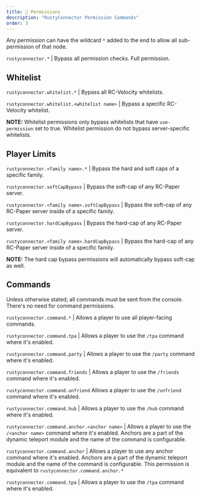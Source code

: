 ```yaml
---
title: 📌 Permissions
description: "RustyConnector Permission Commands"
order: 3
---
```

Any permission can have the wildcard `*` added to the end to allow all sub-permission of that node.


`rustyconnector.*` | Bypass all permission checks. Full permission.
## Whitelist
`rustyconnector.whitelist.*` | Bypass all RC-Velocity whitelists.

`rustyconnector.whitelist.<whitelist name>` | Bypass a specific RC-Velocity whitelist.

**NOTE:** Whitelist permissions only bypass whitelists that have `use-permission` set to true. Whitelist permission do not bypass server-specific whitelists.

## Player Limits
`rustyconnector.<family name>.*` | Bypass the hard and soft caps of a specific family.

`rustyconnector.softCapBypass` | Bypass the soft-cap of any RC-Paper server.

`rustyconnector.<family name>.softCapBypass` | Bypass the soft-cap of any RC-Paper server inside of a specific family.

`rustyconnector.hardCapBypass` | Bypass the hard-cap of any RC-Paper server.

`rustyconnector.<family name>.hardCapBypass` | Bypass the hard-cap of any RC-Paper server inside of a specific family.

**NOTE:** The hard cap bypass permissions will automatically bypass soft-cap as well.

## Commands
Unless otherwise stated; all commands must be sent from the console. There's no need for command permissions.

`rustyconnector.command.*` | Allows a player to use all player-facing commands.

`rustyconnector.command.tpa` | Allows a player to use the `/tpa` command where it's enabled.

`rustyconnector.command.party` | Allows a player to use the `/party` command where it's enabled.

`rustyconnector.command.friends` | Allows a player to use the `/friends` command where it's enabled.

`rustyconnector.command.unfriend` Allows a player to use the `/unfriend` command where it's enabled.

`rustyconnector.command.hub` | Allows a player to use the `/hub` command where it's enabled.

`rustyconnector.command.anchor.<anchor name>` | Allows a player to use the `/<anchor name>` command where it's enabled. Anchors are a part of the dynamic teleport module and the name of the command is configurable.

`rustyconnector.command.anchor` | Allows a player to use any anchor command where it's enabled. Anchors are a part of the dynamic teleport module and the name of the command is configurable. This permission is equivalent to `rustyconnector.command.anchor.*`

`rustyconnector.command.tpa` | Allows a player to use the `/tpa` command where it's enabled.
